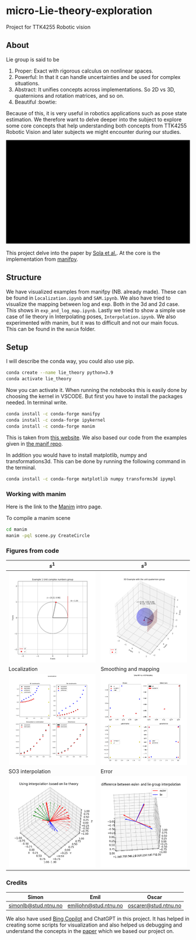 # micro-Lie-theory-exploration

Project for TTK4255 Robotic vision

## About

Lie group is said to be

1. Proper: Exact with rigorous calculus on nonlinear spaces.
2. Powerful: In that it can handle uncertainties and be used for complex situations.
3. Abstract: It unifies concepts across implementations. So 2D vs 3D, quaternions and rotation
matrices, and so on.
4. Beautiful :bowtie:

Because of this, it is very useful in robotics applications such as pose state estimation. We therefore
want to delve deeper into the subject to explore some core concepts that help understanding both
concepts from TTK4255 Robotic Vision and later subjects we might encounter during our studies.

![gif example](manim/media/videos/3Dmanifold/480p15/Example.gif)

This project delve into the paper by [Sola et al.](http://arxiv.org/abs/1812.01537). At the core is the implementation from [manifpy](https://github.com/artivis/manif).

## Structure

We have visualized examples from manifpy (NB. already made). These can be found in ́`Localization.ipynb` and `SAM.ipynb`. We also have tried to visualize the mapping between log and exp. Both in the 3d and 2d case. This shows in `exp_and_log_map.ipynb`. Lastly we tried to show a simple use case of lie theory in Interpolating poses, `Interpolation.ipynb`. We also experimented with manim, but it was to difficult and not our main focus. This can be found in the `manim` folder. 



## Setup

I will describe the conda way, you could also use pip. 

```bash
conda create --name lie_theory python=3.9
conda activate lie_theory
```

Now you can activate it. When running the notebooks this is easily done by choosing the kernel in VSCODE.
But first you have to install the packages needed.
In terminal write.

```bash
conda install -c conda-forge manifpy
conda install -c conda-forge ipykernel
conda install -c conda-forge manim
```

This is taken from [this website](https://artivis.github.io/manif/python/index.html). We also based our code from the examples given in [the manif repo](https://github.com/artivis/manif).

In addition you would have to install matplotlib, numpy and transformations3d. This can be done by running the following command in the terminal.

```bash
conda install -c conda-forge matplotlib numpy transforms3d ipympl
```

### Working with manim

Here is the link to the [Manim](https://docs.manim.community/en/stable/tutorials/quickstart.html) intro page.

To compile a manim scene

```bash
cd manim
manim -pql scene.py CreateCircle
```

### Figures from code

| $s^1$ | $s^3$ |
|-------|-------|
| <img src="examples/ex1_cropped.jpg" width="250" height="250"> | <img src="examples/ex2_1.png" width="250" height="250"> |
| Localization | Smoothing and mapping |
| <img src="examples/localization_output.png" width="250" height="250"> | <img src="examples/sam_output.png" width="250" height="250"> |
| SO3 interpolation | Error |
| <img src="examples/or4.png" width="250" height="250"> | <img src="examples/or_err.png" width="250" height="250"> |

### Credits

| Simon | Emil | Oscar |
| -------- | -------- | -------- |
| [simonlb\@stud.ntnu.no](mailto:simonlb@stud.ntnu.no)  | [emiljohn\@stud.ntnu.no](mailto:emiljohn@stud.ntnu.no)   | [oscarer\@stud.ntnu.no](mailto:oscarer@stud.ntnu.no)   |

We also have used [Bing Copilot](https://www.google.com/url?sa=t&source=web&rct=j&opi=89978449&url=https://www.microsoft.com/en-us/bing%3Fform%3DMA13FV&ved=2ahUKEwidl6qj_pGFAxWeHBAIHSBwDdcQFnoECAYQAQ&usg=AOvVaw1YqOupLbk8IJ4MfgzJA_wk) and ChatGPT in this project. It has helped in creating some scripts for visualization and also helped us debugging and understand the concepts in the [paper](https://arxiv.org/pdf/1812.01537.pdf) which we based our project on.
